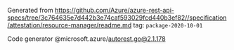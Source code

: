 Generated from https://github.com/Azure/azure-rest-api-specs/tree/3c764635e7d442b3e74caf593029fcd440b3ef82//specification/attestation/resource-manager/readme.md tag: `package-2020-10-01`

Code generator @microsoft.azure/autorest.go@2.1.178


